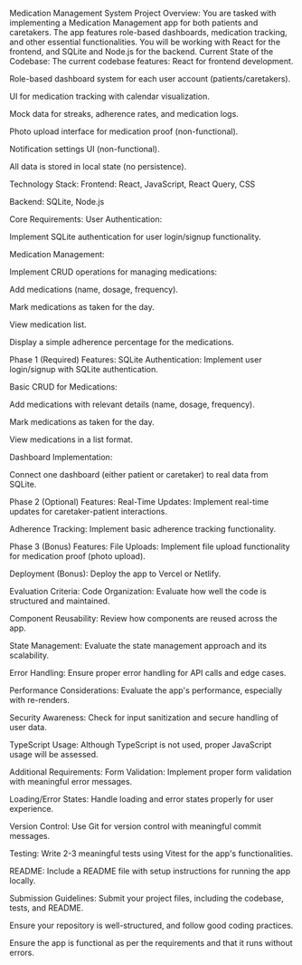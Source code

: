 Medication Management System
Project Overview:
You are tasked with implementing a Medication Management app for both patients and caretakers. The app features role-based dashboards, medication tracking, and other essential functionalities. You will be working with React for the frontend, and SQLite and Node.js for the backend.
Current State of the Codebase:
The current codebase features:
React for frontend development.


Role-based dashboard system for each user account (patients/caretakers).


UI for medication tracking with calendar visualization.


Mock data for streaks, adherence rates, and medication logs.


Photo upload interface for medication proof (non-functional).


Notification settings UI (non-functional).


All data is stored in local state (no persistence).



Technology Stack:
Frontend: React, JavaScript, React Query, CSS


Backend: SQLite, Node.js



Core Requirements:
User Authentication:


Implement SQLite authentication for user login/signup functionality.


Medication Management:


Implement CRUD operations for managing medications:


Add medications (name, dosage, frequency).


Mark medications as taken for the day.


View medication list.


Display a simple adherence percentage for the medications.



Phase 1 (Required) Features:
SQLite Authentication: Implement user login/signup with SQLite authentication.


Basic CRUD for Medications:


Add medications with relevant details (name, dosage, frequency).


Mark medications as taken for the day.


View medications in a list format.


Dashboard Implementation:


Connect one dashboard (either patient or caretaker) to real data from SQLite.



Phase 2 (Optional) Features:
Real-Time Updates: Implement real-time updates for caretaker-patient interactions.


Adherence Tracking: Implement basic adherence tracking functionality.



Phase 3 (Bonus) Features:
File Uploads: Implement file upload functionality for medication proof (photo upload).


Deployment (Bonus): Deploy the app to Vercel or Netlify.



Evaluation Criteria:
Code Organization: Evaluate how well the code is structured and maintained.


Component Reusability: Review how components are reused across the app.


State Management: Evaluate the state management approach and its scalability.


Error Handling: Ensure proper error handling for API calls and edge cases.


Performance Considerations: Evaluate the app's performance, especially with re-renders.


Security Awareness: Check for input sanitization and secure handling of user data.


TypeScript Usage: Although TypeScript is not used, proper JavaScript usage will be assessed.



Additional Requirements:
Form Validation: Implement proper form validation with meaningful error messages.


Loading/Error States: Handle loading and error states properly for user experience.


Version Control: Use Git for version control with meaningful commit messages.


Testing: Write 2-3 meaningful tests using Vitest for the app's functionalities.


README: Include a README file with setup instructions for running the app locally.



Submission Guidelines:
Submit your project files, including the codebase, tests, and README.


Ensure your repository is well-structured, and follow good coding practices.


Ensure the app is functional as per the requirements and that it runs without errors.

